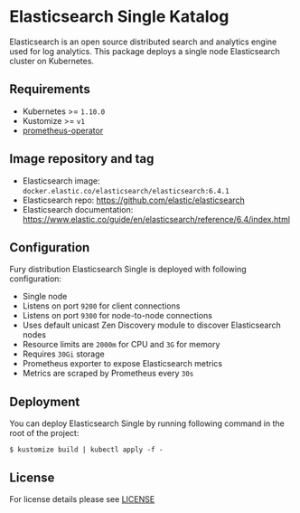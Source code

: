 # Elasticsearch Single Katalog

Elasticsearch is an open source distributed search and analytics engine used for
log analytics. This package deploys a single node Elasticsearch cluster on
Kubernetes.

## Requirements

- Kubernetes >= `1.10.0`
- Kustomize >= `v1`
- [prometheus-operator](https://github.com/sighup-io/fury-kubernetes-monitoring/blob/master/prometheus-operator)


## Image repository and tag

* Elasticsearch image: `docker.elastic.co/elasticsearch/elasticsearch:6.4.1`
* Elasticsearch repo: https://github.com/elastic/elasticsearch
* Elasticsearch documentation: https://www.elastic.co/guide/en/elasticsearch/reference/6.4/index.html


## Configuration

Fury distribution Elasticsearch Single is deployed with following configuration:

- Single node
- Listens on port `9200` for client connections
- Listens on port `9300` for node-to-node connections
- Uses default unicast Zen Discovery module to discover Elasticsearch nodes
- Resource limits are `2000m` for CPU and `3G` for memory
- Requires `30Gi` storage
- Prometheus exporter to expose Elasticsearch metrics
- Metrics are scraped by Prometheus every `30s`


## Deployment

You can deploy Elasticsearch Single by running following command in the root of
the project:

`$ kustomize build | kubectl apply -f -`


## License

For license details please see [LICENSE](https://sighup.io/fury/license)
